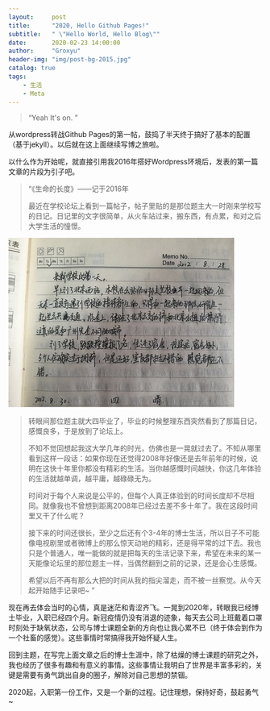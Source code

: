 ```yaml
---
layout:     post
title:      "2020, Hello Github Pages!"
subtitle:   " \"Hello World, Hello Blog\""
date:       2020-02-23 14:00:00
author:     "Groxyu"
header-img: "img/post-bg-2015.jpg"
catalog: true
tags:
    - 生活
    - Meta
---
```


> “Yeah It's on. ”

从wordpress转战Github Pages的第一帖，鼓捣了半天终于搞好了基本的配置（基于jekyll）。以后就在这上面继续写博之旅啦。

以什么作为开始呢，就直接引用我2016年搭好Wordpress环境后，发表的第一篇文章的片段为引子吧。

>“《生命的长度》——记于2016年
>
>最近在学校论坛上看到一篇帖子，帖子里贴的是那位题主大一时刚来学校写的日记。日记里的文字很简单，从火车站过来，搬东西，有点累，和对之后大学生活的憧憬。
>

![](/img/newimg/zhixingdiary.jpg)


>转眼间那位题主就大四毕业了，毕业的时候整理东西突然看到了那篇日记，感慨良多，于是放到了论坛上。
>
>不知不觉回想起我这大学几年的时光，仿佛也是一晃就过去了。不知从哪里看到这样一段话：如果你现在还觉得2008年好像还是去年前年的时候，说明在这快十年里你都没有精彩的生活。当你越感慨时间越快，你这几年体验的生活就越单调，越平庸，越碌碌无为。
>
>时间对于每个人来说是公平的，但每个人真正体验到的时间长度却不尽相同。就像我也不曾想到距离2008年已经过去差不多十年了。我在这段时间里又干了什么呢？
>
>接下来的时间还很长，至少之后还有个3-4年的博士生活，所以日子不可能像电视剧里或者微博上的那么惊天动地的精彩，还是得平常的过下去。我也只是个普通人，唯一能做的就是把每天的生活记录下来，希望在未来的某一天能像论坛里的那位题主一样，当偶然翻到之前的记录，还是会心生感慨。
>
>希望以后不再有那么大把的时间从我的指尖溜走，而不被一丝察觉。从今天起开始随手记录吧~
 ”


现在再去体会当时的心情，真是迷茫和青涩齐飞。一晃到2020年，转眼我已经博士毕业，入职已经四个月。新冠疫情仍没有消退的迹象，每天去公司上班戴着口罩时刻处于缺氧状态，公司与博士课题全新的方向也让我心累不已（终于体会到作为一个社畜的感觉）。这些事情时常搞得我开始怀疑人生。

回到主题，在写完上面文章之后的博士生涯中，除了枯燥的博士课题的研究之外，我也经历了很多有趣和有意义的事情。这些事情让我明白了世界是丰富多彩的，关键是需要有勇气跳出自身的圈子，解除对自己思想的禁锢。

2020起，入职第一份工作，又是一个新的过程。记住理想，保持好奇，鼓起勇气~
